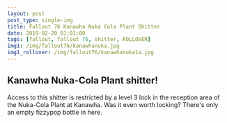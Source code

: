 ```yaml
---
layout: post
post_type: single-img
title: Fallout 76 Kanawha Nuka Cola Plant Shitter
date: 2019-02-20 01:01:00
tags: [fallout, fallout 76, shitter, ROLLOVER]
img1: /img/fallout76/kanawhanuka.jpg
img1_rollover: /img/fallout76/kanawhanuka1a.jpg
---
```

## Kanawha Nuka-Cola Plant shitter!

Access to this shitter is restricted by a level 3 lock in the reception area of the Nuka-Cola Plant at Kanawha. Was it even worth locking? There's only an empty fizzypop bottle in here.
